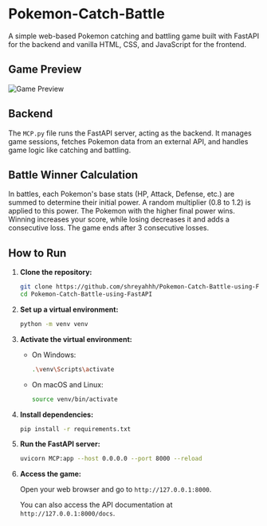 # Pokemon-Catch-Battle

A simple web-based Pokemon catching and battling game built with FastAPI for the backend and vanilla HTML, CSS, and JavaScript for the frontend.

## Game Preview

![Game Preview](https://github.com/user-attachments/assets/2c3d8183-09ae-4f23-ae1a-a4b1ac506e6c)

## Backend

The `MCP.py` file runs the FastAPI server, acting as the backend. It manages game sessions, fetches Pokemon data from an external API, and handles game logic like catching and battling.

## Battle Winner Calculation

In battles, each Pokemon's base stats (HP, Attack, Defense, etc.) are summed to determine their initial power. A random multiplier (0.8 to 1.2) is applied to this power. The Pokemon with the higher final power wins. Winning increases your score, while losing decreases it and adds a consecutive loss. The game ends after 3 consecutive losses.

## How to Run

1.  **Clone the repository:**

    ```bash
    git clone https://github.com/shreyahhh/Pokemon-Catch-Battle-using-FastAPI.git
    cd Pokemon-Catch-Battle-using-FastAPI
    ```

2.  **Set up a virtual environment:**

    ```bash
    python -m venv venv
    ```

3.  **Activate the virtual environment:**

    *   On Windows:

        ```bash
        .\venv\Scripts\activate
        ```

    *   On macOS and Linux:

        ```bash
        source venv/bin/activate
        ```

4.  **Install dependencies:**

    ```bash
    pip install -r requirements.txt
    ```

5.  **Run the FastAPI server:**

    ```bash
    uvicorn MCP:app --host 0.0.0.0 --port 8000 --reload
    ```

6.  **Access the game:**

    Open your web browser and go to `http://127.0.0.1:8000`.

    You can also access the API documentation at `http://127.0.0.1:8000/docs`.
